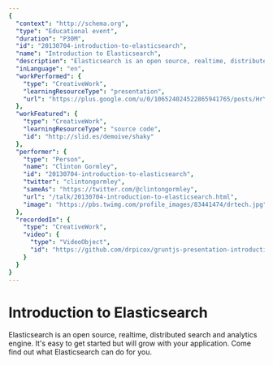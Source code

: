 ```yaml
---
{
  "context": "http://schema.org",
  "type": "Educational event",
  "duration": "P30M",
  "id": "20130704-introduction-to-elasticsearch",
  "name": "Introduction to Elasticsearch",
  "description": "Elasticsearch is an open source, realtime, distributed search and analytics engine. It's easy to get started but will grow with your application. Come find out what Elasticsearch can do for you.",
  "inLanguage": "en",
  "workPerformed": {
    "type": "CreativeWork",
    "learningResourceType": "presentation",
    "url": "https://plus.google.com/u/0/106524024522865941765/posts/HrYLVwDLs4p"
  },
  "workFeatured": {
    "type": "CreativeWork",
    "learningResourceType": "source code",
    "id": "http://slid.es/demoive/shaky"
  },
  "performer": {
    "type": "Person",
    "name": "Clinton Gormley",
    "id": "20130704-introduction-to-elasticsearch",
    "twitter": "clintongormley",
    "sameAs": "https://twitter.com/@clintongormley",
    "url": "/talk/20130704-introduction-to-elasticsearch.html",
    "image": "https://pbs.twimg.com/profile_images/83441474/drtech.jpg"
  },
  "recordedIn": {
    "type": "CreativeWork",
    "video": {
      "type": "VideoObject",
      "id": "https://github.com/drpicox/gruntjs-presentation-introduction"
    }
  }
}
---
```

# Introduction to Elasticsearch

Elasticsearch is an open source, realtime, distributed search and analytics engine. It's easy to get started but will grow with your application. Come find out what Elasticsearch can do for you.
